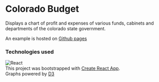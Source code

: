 # Colorado Budget

Displays a chart of profit and expenses of various funds, cabinets and departments of the colorado state government.

An example is hosted on [Github pages](https://david-duefrene.github.io/Colorado-Budget/)

### Technologies used

![React](https://img.shields.io/badge/react-%2320232a.svg?style=for-the-badge&logo=react&logoColor=%2361DAFB)\
This project was bootstrapped with [Create React App](https://github.com/facebook/create-react-app).\
Graphs powered by [D3](https://d3js.org/)
